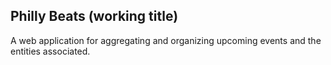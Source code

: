 ## Philly Beats (working title)

A web application for aggregating and organizing upcoming events and the entities associated.
